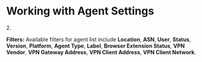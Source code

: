 # Working with Agent Settings

2\.

**Filters:** Available filters for agent list include **Location**, **ASN**, **User**, **Status**, **Version**, **Platform**, **Agent Type**, **Label**, **Browser Extension Status**, **VPN Vendor**, **VPN Gateway Address**, **VPN Client Address**, **VPN Client Network**.
